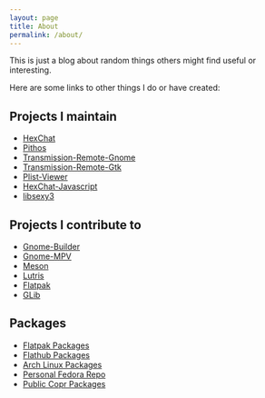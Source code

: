 ```yaml
---
layout: page
title: About
permalink: /about/
---
```


This is just a blog about random things others might find useful or interesting.

Here are some links to other things I do or have created:

## Projects I maintain
- [HexChat](https://hexchat.github.io)
- [Pithos](https://pithos.github.io)
- [Transmission-Remote-Gnome](https://github.com/TingPing/transmission-remote-gnome)
- [Transmission-Remote-Gtk](https://github.com/transmission-remote-gtk/transmission-remote-gtk)
- [Plist-Viewer](https://github.com/TingPing/plist-viewer)
- [HexChat-Javascript](https://github.com/TingPing/hexchat-javascript)
- [libsexy3](https://tingping.github.io/libsexy3/)

## Projects I contribute to
- [Gnome-Builder](https://wiki.gnome.org/Apps/Builder)
- [Gnome-MPV](https://github.com/gnome-mpv/gnome-mpv)
- [Meson](https://github.com/mesonbuild/meson)
- [Lutris](https://github.com/lutris/lutris)
- [Flatpak](https://github.com/flatpak/flatpak)
- [GLib](https://github.com/gnome/glib)

## Packages
- [Flatpak Packages](https://github.com/TingPing/flatpak-packages)
- [Flathub Packages](https://github.com/flathub)
- [Arch Linux Packages](https://aur.archlinux.org/packages/?SeB=m&K=TingPing)
- [Personal Fedora Repo](https://dl.tingping.se/fedora/repoview/)
- [Public Copr Packages](https://copr.fedoraproject.org/coprs/tingping/)
